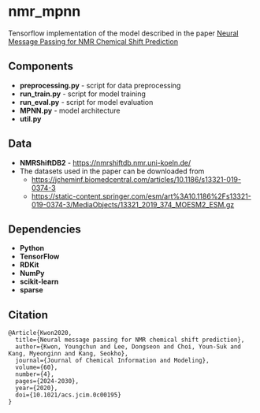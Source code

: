 # nmr_mpnn
Tensorflow implementation of the model described in the paper [Neural Message Passing for NMR Chemical Shift Prediction](https://doi.org/10.1021/acs.jcim.0c00195)

## Components
- **preprocessing.py** - script for data preprocessing
- **run_train.py** - script for model training
- **run_eval.py** - script for model evaluation
- **MPNN.py** - model architecture
- **util.py**

## Data
- **NMRShiftDB2** - https://nmrshiftdb.nmr.uni-koeln.de/
- The datasets used in the paper can be downloaded from
  - https://jcheminf.biomedcentral.com/articles/10.1186/s13321-019-0374-3
  - https://static-content.springer.com/esm/art%3A10.1186%2Fs13321-019-0374-3/MediaObjects/13321_2019_374_MOESM2_ESM.gz

## Dependencies
- **Python**
- **TensorFlow**
- **RDKit**
- **NumPy**
- **scikit-learn**
- **sparse**

## Citation
```
@Article{Kwon2020,
  title={Neural message passing for NMR chemical shift prediction},
  author={Kwon, Youngchun and Lee, Dongseon and Choi, Youn-Suk and Kang, Myeonginn and Kang, Seokho},
  journal={Journal of Chemical Information and Modeling},
  volume={60},
  number={4},
  pages={2024-2030},
  year={2020},
  doi={10.1021/acs.jcim.0c00195}
}
```
